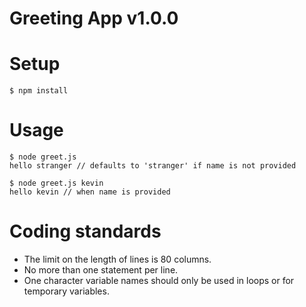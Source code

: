 # Greeting App v1.0.0

# Setup
```
$ npm install
```
# Usage
```
$ node greet.js
hello stranger // defaults to 'stranger' if name is not provided

$ node greet.js kevin
hello kevin // when name is provided
```
# Coding standards
- The limit on the length of lines is 80 columns.
- No more than one statement per line.
- One character variable names should only be used in loops or for temporary variables.